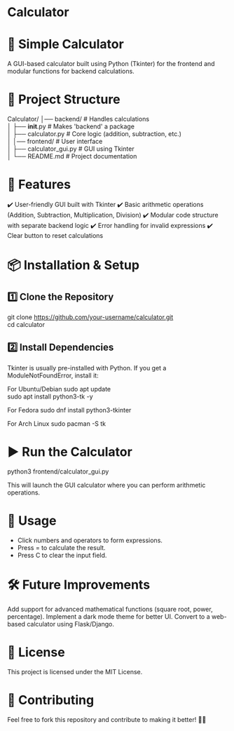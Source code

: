 # Calculator

# 🧮 Simple Calculator
A GUI-based calculator built using Python (Tkinter) for the frontend and modular functions for backend calculations.

# 📂 Project Structure

Calculator/
│── backend/                # Handles calculations  
│   ├── __init__.py         # Makes 'backend' a package  
│   ├── calculator.py       # Core logic (addition, subtraction, etc.)  
│
│── frontend/               # User interface  
│   ├── calculator_gui.py   # GUI using Tkinter  
│
└── README.md               # Project documentation  


# 🚀 Features
✔️ User-friendly GUI built with Tkinter
✔️ Basic arithmetic operations (Addition, Subtraction, Multiplication, Division)
✔️ Modular code structure with separate backend logic
✔️ Error handling for invalid expressions
✔️ Clear button to reset calculations


# 📦 Installation & Setup
## 1️⃣ Clone the Repository

   git clone https://github.com/your-username/calculator.git  
   cd calculator  

## 2️⃣ Install Dependencies
Tkinter is usually pre-installed with Python. If you get a ModuleNotFoundError, install it:

For Ubuntu/Debian
   sudo apt update  
   sudo apt install python3-tk -y 

For Fedora
   sudo dnf install python3-tkinter  

For Arch Linux
   sudo pacman -S tk  

# ▶️ Run the Calculator
   python3 frontend/calculator_gui.py  

This will launch the GUI calculator where you can perform arithmetic operations.

# 🔧 Usage
* Click numbers and operators to form expressions.
* Press = to calculate the result.
* Press C to clear the input field.

# 🛠 Future Improvements
Add support for advanced mathematical functions (square root, power, percentage).
Implement a dark mode theme for better UI.
Convert to a web-based calculator using Flask/Django.

# 📜 License
This project is licensed under the MIT License.

# 🙌 Contributing
Feel free to fork this repository and contribute to making it better! 🚀🔥


